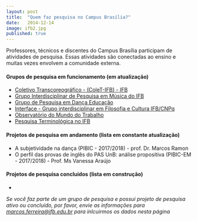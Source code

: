 ```yaml
---
layout: post
title:  "Quem faz pesquisa no Campus Brasília?"
date:   2014-12-14
image: ifb2.jpg
published: true
---
```


<p class="intro"><span class="dropcap">P</span>rofessores, técnicos e discentes do Campus Brasília participam de atividades de pesquisa. Essas atividades são conectadas ao ensino e muitas vezes envolvem a comunidade externa.</p>

#### Grupos de pesquisa em funcionamento (em atualização)

* <a href="http://dgp.cnpq.br/dgp/espelhogrupo/3429141724396047" target="_blank">Coletivo Transcoreográfico - (ColeT-IFB) - IFB</a>
* <a href="http://dgp.cnpq.br/dgp/espelhogrupo/4347514313224986" target="_blank">Grupo Interdisciplinar de Pesquisa em Música do IFB</a>
* <a href="http://dgp.cnpq.br/dgp/espelhogrupo/0962464153639509" target="_blank">Grupo de Pesquisa em Dança Educação</a>
* <a href="http://dgp.cnpq.br/dgp/espelhogrupo/6419069911099653" target="_blank">Interface - Grupo interdisciplinar em Filosofia e Cultura IFB/CNPq</a> 
* <a href="http://dgp.cnpq.br/dgp/espelhogrupo/3318535268236658" target="_blank">Observatório do Mundo do Trabalho</a>
* <a href="http://dgp.cnpq.br/dgp/espelhogrupo/4900898887130496" target="_blank">Pesquisa Terminológica no IFB </a>

#### Projetos de pesquisa em andamento (lista em constante atualização)

* A subjetividade na dança (PIBIC - 2017/2018) - prof. Dr. Marcos Ramon
* O perfil das provas de inglês do PAS UnB: análise propositiva (PIBIC-EM - 2017/2018) - Prof. Ms Vanessa Araújo

#### Projetos de pesquisa concluídos (lista em construção)

-
*Se você faz parte de um grupo de pesquisa e possui projeto de pesquisa ativo ou concluído, por favor, envie as informações para <a href="mailto:marcos.ferreira@ifb.edu.br" target="_blank">marcos.ferreira@ifb.edu.br</a> para inlcuirmos os dados nesta página*
